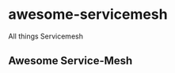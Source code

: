 # awesome-servicemesh
All things Servicemesh

## Awesome Service-Mesh

<!--stackedit_data:
eyJoaXN0b3J5IjpbNDIwOTE2NjNdfQ==
-->